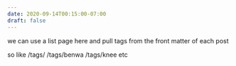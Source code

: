 ```yaml
---
date: 2020-09-14T00:15:00-07:00
draft: false
---
```

we can use a list page here
and pull tags from the front matter of each post

so like 
/tags/
/tags/benwa
/tags/knee
etc
